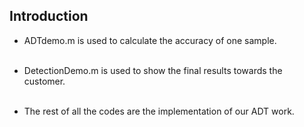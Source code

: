 ## Introduction
 * ADTdemo.m is used to calculate the accuracy of one sample.<br> <br>
 
 * DetectionDemo.m is used to show the final results towards the customer.<br><br>
 * The rest of all the codes are the implementation of our ADT work.

